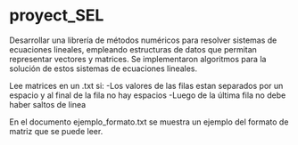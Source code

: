 # proyect_SEL


Desarrollar una librería de métodos numéricos para resolver sistemas de ecuaciones lineales, empleando estructuras de datos que permitan representar vectores y matrices. Se implementaron algoritmos para la solución de estos sistemas de ecuaciones lineales.

Lee matrices en un .txt si:
-Los valores de las filas estan separados por un espacio y al final de la fila no hay espacios
-Luego de la última fila no debe haber saltos de linea

En el documento ejemplo_formato.txt se muestra un ejemplo del formato de matriz que se puede leer.
